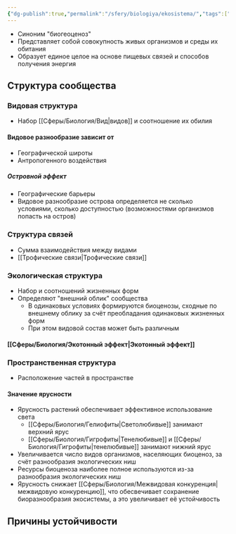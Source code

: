 ```yaml
---
{"dg-publish":true,"permalink":"/sfery/biologiya/ekosistema/","tags":["Экология"]}
---
```


- Синоним "биогеоценоз"
- Представляет собой совокупность живых организмов и среды их обитания 
- Образует единое целое на основе пищевых связей и способов получения энергия 
## Структура сообщества 
### Видовая структура 
- Набор [[Сферы/Биология/Вид\|видов]] и соотношение их обилия 
#### Видовое разнообразие зависит от 
- Географической широты 
- Антропогенного воздействия 
##### Островной эффект 
- Географические барьеры 
- Видовое разнообразие острова определяется не сколько условиями, сколько доступностью (возможностями организмов попасть на остров)
### Структура связей 
- Сумма взаимодействия между видами
- [[Трофические связи\|Трофические связи]]
### Экологическая структура 
- Набор и соотношений жизненных форм 
- Определяют "внешний облик" сообщества 
	- В одинаковых условиях формируются биоценозы, сходные по внешнему облику за счёт преобладания одинаковых жизненных форм 
	- При этом видовой состав может быть различным 
#### [[Сферы/Биология/Экотонный эффект\|Экотонный эффект]]
### Пространственная структура 
- Расположение частей в пространстве 
#### Значение ярусности 
- Ярусность растений обеспечивает эффективное использование света 
	- [[Сферы/Биология/Гелиофиты\|Светолюбивые]] занимают верхний ярус
	- [[Сферы/Биология/Гигрофиты\|Тенелюбивые]] и [[Сферы/Биология/Гигрофиты\|тенелюбивые]] занимают нижний ярус 
- Увеличивается число видов организмов, населяющих биоценоз, за счёт разнообразия экологических ниш 
- Ресурсы биоценоза наиболее полное используются из-за разнообразия экологических ниш 
- Ярусность снижает [[Сферы/Биология/Межвидовая конкуренция\|межвидовую конкуренцию]], что обесвечивает сохранение биоразнообразия экосистемы, а это увеличивает её устойчивость 
## Причины устойчивости